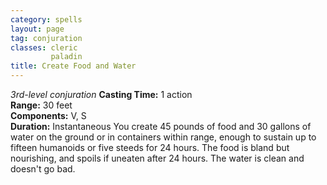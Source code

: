 ```yaml
---
category: spells
layout: page
tag: conjuration
classes: cleric
         paladin
title: Create Food and Water 
---
```

_3rd-level conjuration_ 
**Casting Time:** 1 action    
**Range:** 30 feet    
**Components:** V, S    
**Duration:** Instantaneous 
You create 45 pounds of food and 30 gallons of water on the ground or in containers within range, enough to sustain up to fifteen humanoids or five steeds for 24 hours. The food is bland but nourishing, and spoils if uneaten after 24 hours. The water is clean and doesn't go bad. 